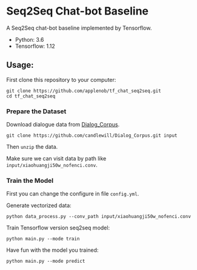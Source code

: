 # Seq2Seq Chat-bot Baseline

A Seq2Seq chat-bot baseline implemented by Tensorflow.

- Python: 3.6
- Tensorflow: 1.12

## Usage:

First clone this repository to your computer:

```
git clone https://github.com/applenob/tf_chat_seq2seq.git
cd tf_chat_seq2seq
```

### Prepare the Dataset

Download dialogue data from [Dialog_Corpus](https://github.com/candlewill/Dialog_Corpus).

```
git clone https://github.com/candlewill/Dialog_Corpus.git input
```

Then `unzip` the data.

Make sure we can visit data by path like `input/xiaohuangji50w_nofenci.conv`.

### Train the Model

First you can change the configure in file `config.yml`.

Generate vectorized data:

```
python data_process.py --conv_path input/xiaohuangji50w_nofenci.conv
``` 

Train Tensorflow version seq2seq model:

```
python main.py --mode train
```

Have fun with the model you trained:

```
python main.py --mode predict
```